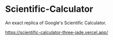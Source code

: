# Scientific-Calculator
An exact replica of Google's Scientific Calculator.

https://scientific-calculator-three-jade.vercel.app/